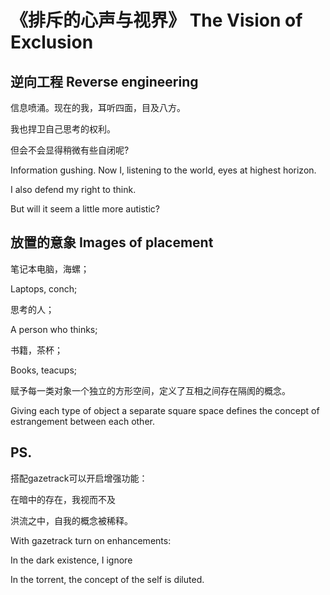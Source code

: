 # 《排斥的心声与视界》 The Vision of Exclusion

## 逆向工程 Reverse engineering


信息喷涌。现在的我，耳听四面，目及八方。

我也捍卫自己思考的权利。

但会不会显得稍微有些自闭呢?

Information gushing. Now I, listening to the world, eyes at highest horizon.

I also defend my right to think.

But will it seem a little more autistic?



## 放置的意象 Images of placement


笔记本电脑，海螺；

Laptops, conch;

思考的人；

A person who thinks;

书籍，茶杯；

Books, teacups;

赋予每一类对象一个独立的方形空间，定义了互相之间存在隔阂的概念。

Giving each type of object a separate square space defines the concept of estrangement between each other.



## PS. 

搭配gazetrack可以开启增强功能：

在暗中的存在，我视而不及

洪流之中，自我的概念被稀释。

With gazetrack turn on enhancements:

In the dark existence, I ignore

In the torrent, the concept of the self is diluted.

